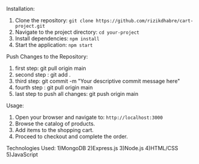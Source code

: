 Installation:
1. Clone the repository: `git clone https://github.com/rizikdhabre/cart-project.git`
2. Navigate to the project directory: `cd your-project`
3. Install dependencies: `npm install`
4. Start the application: `npm start`

Push Changes to the Repository:
1. first step:  git pull origin main
2. second step :  git add .
3. third step:   git commit -m "Your descriptive commit message here"
4. fourth step :  git pull origin main
5.  last step to push all changes:  git push origin main


Usage:
1. Open your browser and navigate to: `http://localhost:3000`
2. Browse the catalog of products.
3. Add items to the shopping cart.
4. Proceed to checkout and complete the order.

Technologies Used:
1)MongoDB
2)Express.js
3)Node.js
4)HTML/CSS
5)JavaScript





